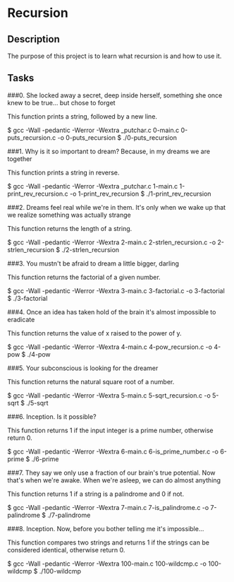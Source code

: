 # Recursion

## Description

The purpose of this project is to learn what recursion is and how to use it.

## Tasks

###0. She locked away a secret, deep inside herself, something she once knew to be true... but chose to forget

This function prints a string, followed by a new line.

$ gcc -Wall -pedantic -Werror -Wextra \_putchar.c 0-main.c 0-puts\_recursion.c -o 0-puts\_recursion
$ ./0-puts\_recursion

###1. Why is it so important to dream? Because, in my dreams we are together

This function prints a string in reverse.

$ gcc -Wall -pedantic -Werror -Wextra \_putchar.c 1-main.c 1-print\_rev\_recursion.c -o 1-print\_rev\_recursion
$ ./1-print\_rev\_recursion

###2. Dreams feel real while we're in them. It's only when we wake up that we realize something was actually strange

This function returns the length of a string.

$ gcc -Wall -pedantic -Werror -Wextra  2-main.c 2-strlen\_recursion.c -o 2-strlen\_recursion
$ ./2-strlen\_recursion

###3. You mustn't be afraid to dream a little bigger, darling

This function returns the factorial of a given number.

$ gcc -Wall -pedantic -Werror -Wextra 3-main.c 3-factorial.c -o 3-factorial
$ ./3-factorial

###4. Once an idea has taken hold of the brain it's almost impossible to eradicate

This function returns the value of x raised to the power of y.

$ gcc -Wall -pedantic -Werror -Wextra 4-main.c 4-pow\_recursion.c -o 4-pow
$ ./4-pow

###5. Your subconscious is looking for the dreamer

This function returns the natural square root of a number.

$ gcc -Wall -pedantic -Werror -Wextra 5-main.c 5-sqrt\_recursion.c -o 5-sqrt
$ ./5-sqrt

###6. Inception. Is it possible?

This function returns 1 if the input integer is a prime number, otherwise return 0.

$ gcc -Wall -pedantic -Werror -Wextra 6-main.c 6-is\_prime\_number.c -o 6-prime
$ ./6-prime

###7. They say we only use a fraction of our brain's true potential. Now that's when we're awake. When we're asleep, we can do almost anything

This function returns 1 if a string is a palindrome and 0 if not.

$ gcc -Wall -pedantic -Werror -Wextra 7-main.c 7-is\_palindrome.c -o 7-palindrome
$ ./7-palindrome

###8. Inception. Now, before you bother telling me it's impossible...

This function compares two strings and returns 1 if the strings can be considered identical, otherwise return 0.

$ gcc -Wall -pedantic -Werror -Wextra 100-main.c 100-wildcmp.c -o 100-wildcmp
$ ./100-wildcmp
